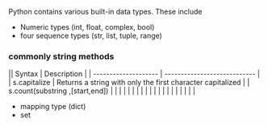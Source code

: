 Python contains various built-in data types. These include 
- Numeric types (int, float, complex, bool)
- four sequence types (str, list, tuple, range)
### commonly string methods 
|| Syntax              | Description                   |
| -------------------- | ----------------------------  |                                    
|  s.capitalize        | Returns a string with only the first
character capitalized                             |
| s.count(substring
,[start,end])                     |                               |
|                      |                              |
|                      |                               |
|                      |                               |
|                      |                               |
|                      |                               |
|                      |                               |
- mapping type (dict)
- set

